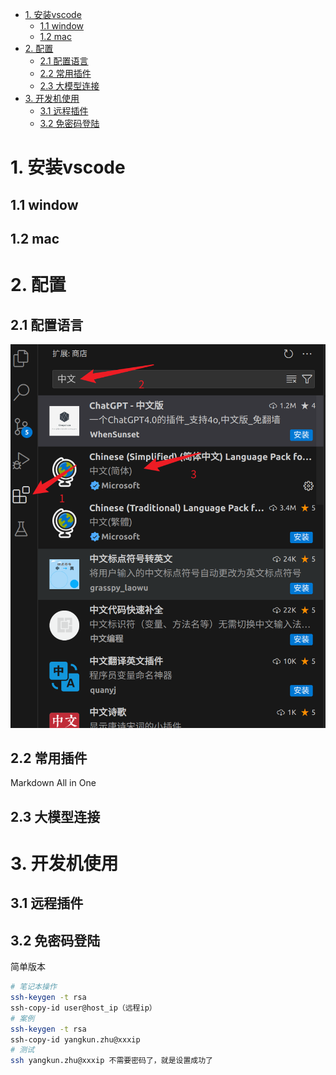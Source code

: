 - [1. 安装vscode](#1-安装vscode)
  - [1.1 window](#11-window)
  - [1.2 mac](#12-mac)
- [2. 配置](#2-配置)
  - [2.1 配置语言](#21-配置语言)
  - [2.2 常用插件](#22-常用插件)
  - [2.3 大模型连接](#23-大模型连接)
- [3. 开发机使用](#3-开发机使用)
  - [3.1 远程插件](#31-远程插件)
  - [3.2 免密码登陆](#32-免密码登陆)

# 1. 安装vscode
## 1.1 window

## 1.2 mac

# 2. 配置
## 2.1 配置语言
![alt text](img/image.png)

## 2.2 常用插件
Markdown All in One

## 2.3 大模型连接

# 3. 开发机使用
## 3.1 远程插件
## 3.2 免密码登陆
简单版本
```bash
# 笔记本操作
ssh-keygen -t rsa
ssh-copy-id user@host_ip（远程ip）
# 案例
ssh-keygen -t rsa
ssh-copy-id yangkun.zhu@xxxip
# 测试
ssh yangkun.zhu@xxxip 不需要密码了，就是设置成功了
```

